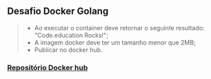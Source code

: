 ## Desafio Docker Golang

> - Ao executar o container deve retornar o seguinte resultado: "Code.education Rocks!";
> - A imagem docker deve ter um tamanho menor que 2MB;
> - Publicar no docker hub.


### [Repositório Docker hub](https://hub.docker.com/repository/docker/felipepxavier/golang-codeeducation)
